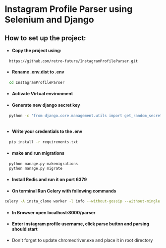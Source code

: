 # Instagram Profile Parser using Selenium and Django

## How to set up the project:
* #### Copy the project using:
```
  https://github.com/retro-future/InstagramProfileParser.git
```


* #### Rename .env.dist to .env

```bash
  cd InstagramProfileParser 
```
* #### Activate Virtual environment
* #### Generate new django secret key
```bash
  python -c 'from django.core.management.utils import get_random_secret_key; print(get_random_secret_key())'
 
```
* #### Write your credentials to the .env 
```bash
  pip install -r requirements.txt 
```
* #### make and run migrations
```bash
  python manage.py makemigrations
  python manage.py migrate
```
* #### Install Redis and run it on port 6379
* #### On terminal Run Celery with following commands
```bash
celery -A insta_clone worker -l info --without-gossip --without-mingle --without-heartbeat -Ofair --pool=solo
```
* #### In Browser open localhost:8000/parser
* #### Enter instagram profile username, click parse button and parsing should start

* Don't forget to update chromedriver.exe and place it in root directory